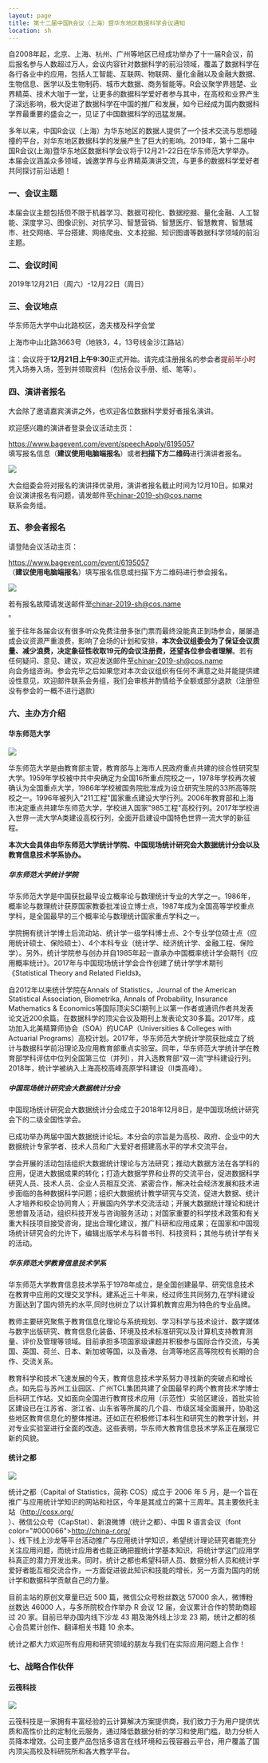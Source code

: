 ```yaml
---
layout: page
title: 第十二届中国R会议（上海）暨华东地区数据科学会议通知
location: sh
---
```


自2008年起，北京、上海、杭州、广州等地区已经成功举办了十一届R会议，前后报名参与人数超过万人，会议内容针对数据科学的前沿领域，覆盖了数据科学在各行各业中的应用，包括人工智能、互联网、物联网、量化金融以及金融大数据、生物信息、医学以及生物制药、城市大数据、商务智能等。R会议聚学界翘楚、业界精英、技术大咖于一堂，让更多的数据科学爱好者参与其中，在高校和业界产生了深远影响，极大促进了数据科学在中国的推广和发展，如今已经成为国内数据科学界最重要的盛会之一，见证了中国数据科学的迅猛发展。

多年以来，中国R会议（上海）为华东地区的数据人提供了一个技术交流与思想碰撞的平台，对华东地区数据科学的发展产生了巨大的影响。2019年，第十二届中国R会议(上海)暨华东地区数据科学会议将于12月21-22日在华东师范大学举办。本届会议涵盖众多领域，诚邀学界与业界精英演讲交流，与更多的数据科学爱好者共同探讨前沿话题！

### 一、会议主题

本届会议主题包括但不限于机器学习、数据可视化、数据挖掘、量化金融、人工智能、深度学习、图像识别、对抗学习、智慧营销、智慧医疗、智慧教育、智慧城市、社交网络、平台搭建、网络爬虫、文本挖掘、知识图谱等数据科学领域的前沿主题。

### 二、会议时间

2019年12月21日（周六）-12月22日（周日）

### 三、会议地点

华东师范大学中山北路校区，逸夫楼及科学会堂

上海市中山北路3663号（地铁3，4，13号线金沙江路站）

注：会议将于**12月21日上午9:30**正式开始。请完成注册报名的参会者<font color="#660000">提前半小时</font><br/>凭入场券入场，签到并领取资料（包括会议手册、纸、笔等）。

### 四、演讲者报名

大会除了邀请嘉宾演讲之外，也欢迎各位数据科学爱好者报名演讲。

欢迎感兴趣的演讲者登录会议活动主页：

<font color="#000066">https://www.bagevent.com/event/speechApply/6195057</font><br /> 
 填写报名信息（**建议使用电脑端报名**）或者**扫描下方二维码**进行演讲者报名。

![](https://github.com/StevenBoys/photo/blob/master/sh2019_speaker.jpeg?raw=true)

大会组委会将对报名的演讲择优录用，演讲者报名截止时间为12月10日。如果对会议演讲报名有问题，请发邮件至<font color="#000066">chinar-2019-sh@cos.name</font><br /> 联系会务组。

### 五、参会者报名

请登陆会议活动主页：

<font color="#000066">https://www.bagevent.com/event/6195057</font><br /> 
（**建议使用电脑端报名**）填写报名信息或扫描下方二维码进行参会报名。

![](https://github.com/StevenBoys/photo/blob/master/sh2019_aud.jpeg?raw=true)

若有报名故障请发送邮件至<font color="#000066">chinar-2019-sh@cos.name</font><br />。

鉴于往年各届会议有很多听众免费注册多张门票而最终没能真正到场参会，屡屡造成会议资源严重浪费，影响了会场的计划和安排，**本次会议组委会为了保证会议质量、减少浪费，决定象征性收取19元的会议注册费，还望各位参会者理解**。若有任何疑问、意见、建议，欢迎发送邮件至<font color="#000066">chinar-2019-sh@cos.name</font><br />向会务组咨询。参会完毕之后如果您对本次会议组织有任何不满意之处并能提供建设性意见，欢迎邮件联系会务组，我们会审核并酌情给予全额或部分退款（注册但没有参会的一概不进行退款）

### 六、主办方介绍

#### 华东师范大学

![](https://github.com/StevenBoys/photo/blob/master/sh2019_uni.jpeg?raw=true)

华东师范大学是由教育部主管，教育部与上海市人民政府重点共建的综合性研究型大学。1959年学校被中共中央确定为全国16所重点院校之一，1978年学校再次被确认为全国重点大学，1986年学校被国务院批准成为设立研究生院的33所高等院校之一。1996年被列入"211工程"国家重点建设大学行列。2006年教育部和上海市决定重点共建华东师范大学，学校进入国家"985工程"高校行列。2017年学校进入世界一流大学A类建设高校行列，全面开启建设中国特色世界一流大学的新征程。

**本次大会具体由华东师范大学统计学院、中国现场统计研究会大数据统计分会以及教育信息技术学系协办。**

##### 华东师范大学统计学院

华东师范大学是中国获批最早设立概率论与数理统计专业的大学之一。1986年，概率论与数理统计获原国家教委批准设立博士点，1987年成为全国高等学校重点学科，是全国最早的三个概率论与数理统计国家重点学科之一。

学院拥有统计学博士后流动站、统计学一级学科博士点、2个专业学位硕士点（应用统计硕士、保险硕士）、4个本科专业（统计学、经济统计学、金融工程、保险学）。另外，统计学院参与创办并自1985年起一直承办中国概率统计学会期刊《应用概率统计》。2017年与中国现场统计学会合作创建了统计学学术期刊《Statistical Theory and Related Fields》。

自2012年以来统计学院在Annals of Statistics，Journal of the American Statistical Association, Biometrika, Annals of Probability, Insurance Mathematics & Economics等国际顶尖SCI期刊上以第一作者或通讯作者共发表论文近200余篇。在数据科学的顶尖会议及期刊上发表论文30多篇。2017年，成功加入北美精算师协会（SOA）的UCAP（Universities & Colleges with Actuarial Programs）高校计划。2017年，华东师范大学统计学院获批成立了统计与数据科学前沿理论及应用教育部重点实验室。同年，华东师范大学统计学在教育部学科评估中位列全国第三位（并列），并入选教育部“双一流”学科建设行列。2018年，统计学被纳入上海高校高峰高原学科建设（II类高峰）。

##### 中国现场统计研究会大数据统计分会

中国现场统计研究会大数据统计分会成立于2018年12月8日，是中国现场统计研究会下的二级全国性学会。

已成功举办两届中国大数据统计论坛。本分会的宗旨是为高校、政府、企业中的大数据统计专家学者、技术人员和广大爱好者搭建高水平的学术交流平台。

学会开展的活动包括组织大数据统计理论与方法研究；推动大数据方法在各学科的应用，促进大数据成果的转化；打造大数据学界和业界的交流平台，促进数据科学研究人员、技术人员、企业人员相互交流、紧密合作，解决社会经济发展和技术进步面临的各种数据科学问题；组织大数据统计教学研究与交流，促进大数据、统计人才培养和校企协同育人；开展国内外学术交流活动；开展大数据统计理论和统计思想普及活动，组织科技开发与咨询服务活动；对国家重要的科学技术政策和有关重大科技项目接受咨询，提出合理化建议，推广科研和应用成果；在国家和中国现场统计研究会的允许下，编辑出版学术与科普书刊、科技资料；其他与统计学有关的活动。

##### 华东师范大学教育信息技术学系

华东师范大学教育信息技术学系于1978年成立，是全国创建最早、研究信息技术在教育中应用的文理交叉学科。建系近三十年来，经过师生共同努力,在学科建设方面达到了国内领先的水平,同时也树立了以计算机教育应用为特色的专业品牌。

教师主要研究聚焦于教育信息化理论与系统规划、学习科学与技术设计、数字媒体与数字出版研究、教育信息化装备、环境及技术标准研究以及计算机支持教育测量、评价及管理等领域。目前承担多项国家级课题并积极参与国际合作交流，与美国、英国、荷兰、日本、新加坡等国，以及香港、台湾等地区高等院校有长期的合作、交流关系。

教育科学和技术飞速发展的今天，教育信息技术学系努力寻找新的突破点和增长点。如先后与苏州工业园区、广州TCL集团共建了全国最早的两个教育技术学博士后科研工作站。又如面向全国进行教育技术应用（示范性）实验区建设，首批实验区建设已在江苏省、浙江省、山东省等所属的几个县、市级区域全面展开，协助这些地区教育信息化的整体推进。还如正在积极修订本科生和研究生的教学计划，并对专业实验室进行全面的改造。这些表明，华东师大教育信息技术学系正在展现它新的风貌。

#### 统计之都

![](https://github.com/StevenBoys/photo/blob/master/cos.jpeg?raw=true)

统计之都（Capital of Statistics，简称 COS）成立于 2006 年 5 月，是一个旨在推广与应用统计学知识的网站和社区，今年是其成立的第十三周年。其主要依托主站（<font color="#000066">http://cosx.org/</font><br />）、微信公众号（CapStat）、新浪微博（统计之都）、中国 R 语言会议（font color="#000066">http://china-r.org/</font><br />）、线下线上沙龙等平台活动推广与应用统计学知识，希望统计理论研究者能充分关注应用问题，而统计应用者也能正确把握统计学基本知识，将统计学这门应用学科真正的潜力开发出来。同时，统计之都也希望科研人员、数据分析人员和统计学爱好者能互相交流合作，一方面促进彼此知识和技能的增长，另一方面为国内的统计学和数据科学贡献自己的力量。

目前主站的原创文章量已近 500 篇，微信公众号粉丝数达 57000 余人，微博粉丝数达 46000 人，与多所院校合作举办 R 会议 12 届，会议累计合作的赞助商超过 20 家。目前已举办国内线下沙龙 43 期及海外线上沙龙 23 期，统计之都的核心会员累计创作、翻译相关书籍 10 余本。

统计之都大力欢迎所有应用和研究领域的朋友与我们在实际应用问题上合作！



### 七、战略合作伙伴

#### 云筏科技

![](https://github.com/StevenBoys/photo/blob/master/cloudraft.jpeg?raw=true)

云筏科技是一家拥有丰富经验的云计算解决方案提供商，我们致力于为用户提供优质和高性价比的定制化云服务，通过降低数据分析的学习和使用门槛，助力分析人员降本增效。公司主要产品包括多语言在线环境和云筏容器云平台，用户覆盖了国内顶尖高校及科研院所和各大教学平台。

